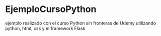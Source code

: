 # EjemploCursoPython
ejemplo realizado con el curso Python sin fronteras de Udemy utilizando python, html, css y el framework Flask
